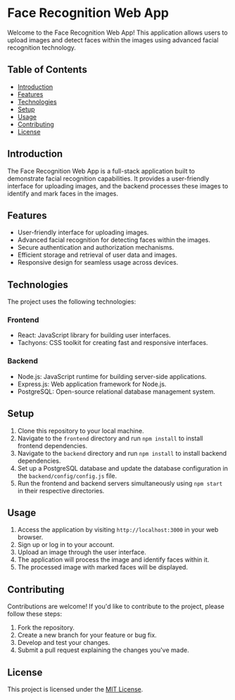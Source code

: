 # Face Recognition Web App

Welcome to the Face Recognition Web App! This application allows users to upload images and detect faces within the images using advanced facial recognition technology.

 ## Table of Contents
- [Introduction](#introduction)
- [Features](#features)
- [Technologies](#technologies)
- [Setup](#setup)
- [Usage](#usage)
- [Contributing](#contributing)
- [License](#license)

## Introduction

The Face Recognition Web App is a full-stack application built to demonstrate facial recognition capabilities. It provides a user-friendly interface for uploading images, and the backend processes these images to identify and mark faces in the images.

## Features

- User-friendly interface for uploading images.
- Advanced facial recognition for detecting faces within the images.
- Secure authentication and authorization mechanisms.
- Efficient storage and retrieval of user data and images.
- Responsive design for seamless usage across devices.

## Technologies

The project uses the following technologies:

### Frontend
- React: JavaScript library for building user interfaces.
- Tachyons: CSS toolkit for creating fast and responsive interfaces.

### Backend
- Node.js: JavaScript runtime for building server-side applications.
- Express.js: Web application framework for Node.js.
- PostgreSQL: Open-source relational database management system.

## Setup

1. Clone this repository to your local machine.
2. Navigate to the `frontend` directory and run `npm install` to install frontend dependencies.
3. Navigate to the `backend` directory and run `npm install` to install backend dependencies.
4. Set up a PostgreSQL database and update the database configuration in the `backend/config/config.js` file.
5. Run the frontend and backend servers simultaneously using `npm start` in their respective directories.

## Usage

1. Access the application by visiting `http://localhost:3000` in your web browser.
2. Sign up or log in to your account.
3. Upload an image through the user interface.
4. The application will process the image and identify faces within it.
5. The processed image with marked faces will be displayed.

## Contributing

Contributions are welcome! If you'd like to contribute to the project, please follow these steps:
1. Fork the repository.
2. Create a new branch for your feature or bug fix.
3. Develop and test your changes.
4. Submit a pull request explaining the changes you've made.

## License

This project is licensed under the [MIT License](LICENSE).

 
